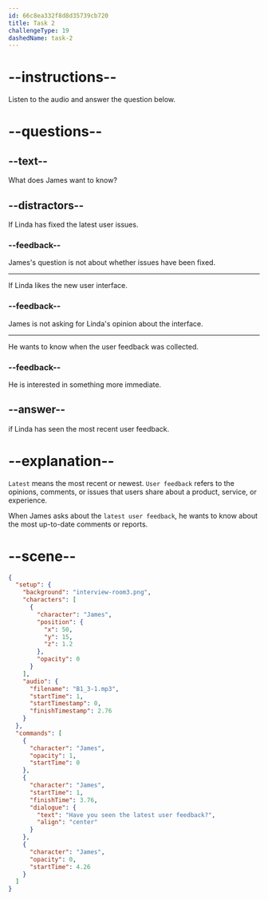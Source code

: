 ```yaml
---
id: 66c8ea332f8d8d35739cb720
title: Task 2
challengeType: 19
dashedName: task-2
---
```


<!-- (Audio) James: Have you seen the latest user feedback? -->

# --instructions--

Listen to the audio and answer the question below.

# --questions--

## --text--

What does James want to know?

## --distractors--

If Linda has fixed the latest user issues.

### --feedback--

James's question is not about whether issues have been fixed.

---

If Linda likes the new user interface.

### --feedback--

James is not asking for Linda's opinion about the interface.

---

He wants to know when the user feedback was collected.

### --feedback--

He is interested in something more immediate.

## --answer--

if Linda has seen the most recent user feedback.

# --explanation--

`Latest` means the most recent or newest. `User feedback` refers to the opinions, comments, or issues that users share about a product, service, or experience. 

When James asks about the `latest user feedback`, he wants to know about the most up-to-date comments or reports.

# --scene--

```json
{
  "setup": {
    "background": "interview-room3.png",
    "characters": [
      {
        "character": "James",
        "position": {
          "x": 50,
          "y": 15,
          "z": 1.2
        },
        "opacity": 0
      }
    ],
    "audio": {
      "filename": "B1_3-1.mp3",
      "startTime": 1,
      "startTimestamp": 0,
      "finishTimestamp": 2.76
    }
  },
  "commands": [
    {
      "character": "James",
      "opacity": 1,
      "startTime": 0
    },
    {
      "character": "James",
      "startTime": 1,
      "finishTime": 3.76,
      "dialogue": {
        "text": "Have you seen the latest user feedback?",
        "align": "center"
      }
    },
    {
      "character": "James",
      "opacity": 0,
      "startTime": 4.26
    }
  ]
}
```

